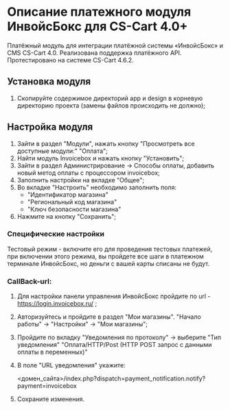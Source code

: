 # Описание платежного модуля ИнвойсБокс для CS-Cart 4.0+

Платёжный модуль для интеграции платёжной системы «ИнвойсБокс» и CMS CS-Cart 4.0. Реализована поддержка платёжного API. Протестировано на системе CS-Cart 4.6.2.

## Установка модуля

1. Скопируйте содержимое директорий app и design в корневую директорию проекта (замены файлов происходить не должно);

## Настройка модуля
1. Зайти в раздел "Модули", нажать кнопку "Просмотреть все доступные модули:" "Оплата";
1. Найти модуль Invoicebox и нажать кнопку "Установить";
1. Зайти в раздел Администрирование -> Способы оплаты, добавить новый метод оплаты с процессором invoicebox;
1. Заполнить настройки на вкладке "Общее";
1. Во вкладке "Настроить" необходимо заполнить поля:
    - "Идентификатор магазина"
    - "Региональный код магазина"
    - "Ключ безопасности магазина"
1. Нажмите на кнопку "Сохранить";

### Специфические настройки 

Тестовый режим - включите его для проведения тестовых платежей, при включении этого режима, вы пройдете все шаги в платежном терминале ИнвойсБокс, но деньги с вашей карты списаны не будут.

### CallBack-url:

1. Для настройки панели управления ИнвойсБокс пройдите по url - https://login.invoicebox.ru/ ;
1. Авторизуйтесь и пройдите в раздел "Мои магазины". "Начало работы" -> "Настройки" -> "Мои магазины";
1. Пройдите по вкладку "Уведомления по протоколу" -> выберите "Тип уведомления" "Оплата/HTTP/Post (HTTP POST запрос с данными оплаты в переменных)"
1. В поле "URL уведомления" укажите:

    <домен_сайта>/index.php?dispatch=payment_notification.notify?payment=invoicebox

1. Сохраните изменения.